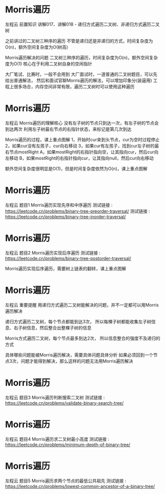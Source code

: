 <!-- Slide number: 1 -->
# Morris遍历
左程云
前置知识
讲解017、讲解018 - 递归方式遍历二叉树、非递归方式遍历二叉树

之前讲过的二叉树三种序的遍历
不管是递归还是非递归的方式，时间复杂度为O(n)，额外空间复杂度为O(树高)

Morris遍历解决的问题
二叉树三种序的遍历，时间复杂度为O(n)，额外空间复杂度为O(1)
核心在于利用二叉树自身的空闲指针

大厂笔试、比赛时，一般不会用到
大厂面试时，一道普通的二叉树题目，可以先给出普通解法，
然后和面试官聊Morris遍历的解法，可以增加印象分(装逼用)
工程上很多场合，内存空间非常有限，遍历二叉树时可以使用这种遍历

<!-- Slide number: 2 -->
# Morris遍历
左程云
Morris遍历的理解核心
没有左子树的节点只到达一次，有左子树的节点会到达两次
利用左子树最右节点的右指针状态，来标记是第几次到达

Morris遍历的过程，课上重点图解
1，开始时cur来到头节点，cur为空时过程停止
2，如果cur没有左孩子，cur向右移动
3，如果cur有左孩子，找到cur左子树的最右节点mostRight
   A，如果mostRight的右指针指向空，让其指向cur，然后cur向左移动
   B，如果mostRight的右指针指向cur，让其指向null，然后cur向右移动

额外空间复杂度很明显是O(1)，但是时间复杂度依然为O(n)，课上重点图解

<!-- Slide number: 3 -->
# Morris遍历
左程云
题目1
Morris遍历实现先序和中序遍历
测试链接 : https://leetcode.cn/problems/binary-tree-preorder-traversal/
测试链接 : https://leetcode.cn/problems/binary-tree-inorder-traversal/

<!-- Slide number: 4 -->
# Morris遍历
左程云
题目2
Morris遍历实现后序遍历
测试链接 : https://leetcode.cn/problems/binary-tree-postorder-traversal/

Morris遍历实现后序遍历，需要树上链表的翻转，课上重点图解

<!-- Slide number: 5 -->
# Morris遍历
左程云
重要提醒
用递归方式遍历二叉树能解决的问题，并不一定都可以用Morris遍历解决

递归方式遍历二叉树，每个节点都能到达3次，
所以每棵子树都能收集左子树信息、右子树信息，然后整合出整棵子树的信息

Morris方式遍历二叉树，每个节点最多到达2次，
所以信息整合的强度不及递归的方式

具体哪些问题能被Morris遍历解决，需要具体问题具体分析
如果必须回到一个节点3次，问题才能得到解决，那么这样的问题无法用Morris遍历解决

<!-- Slide number: 6 -->
# Morris遍历
左程云
题目3
Morris遍历判断搜索二叉树
测试链接 : https://leetcode.cn/problems/validate-binary-search-tree/

<!-- Slide number: 7 -->
# Morris遍历
左程云
题目4
Morris遍历求二叉树最小高度
测试链接 : https://leetcode.cn/problems/minimum-depth-of-binary-tree/

<!-- Slide number: 8 -->
# Morris遍历
左程云
题目5
Morris遍历求两个节点的最低公共祖先
测试链接 : https://leetcode.cn/problems/lowest-common-ancestor-of-a-binary-tree/